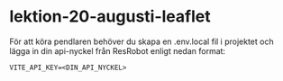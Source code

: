 # lektion-20-augusti-leaflet

För att köra pendlaren behöver du skapa en .env.local fil i projektet och lägga in din api-nyckel från ResRobot enligt nedan format:

`VITE_API_KEY=<DIN_API_NYCKEL>`
